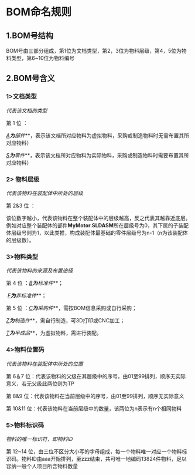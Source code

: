 # BOM命名规则

## 1.BOM号结构

BOM号由三部分组成，第1位为文档类型，第2，3位为物料层级，第4，5位为物料类型，第6~10位为物料编号

## 2.BOM号含义

### 1>文档类型

*代表该文档的类型*

第 1 位 ：

​	**<u>A</u>**为***部件***，表示该文档所对应物料为虚拟物料，采购或制造物料时无需布置其所对应物料）

​	**<u>S</u>**为***零件***，表示该文档所对应物料为实际物料，采购或制造物料时需要布置其所对应物料）

### 2> 物料层级

*代表该物料在装配体中所处的层级*

第 2&3 位 ：

​	该位数字越小，代表该物料在整个装配体中的层级越高，反之代表其越靠近底层。例如对应整个装配体的部件**MyMotor.SLDASM**所在层级号为0，其下属的子装配体层级号则为1，以此类推，构成装配体最基础的零件层级号为n-1（n为该装配体的层级数）。

### 3>物料类型

*代表该物料的来源及布置途径*

第 4 位  ：**<u>B</u>**为***标准件***；

​		  **<u>F</u>**为***非标准件***；

第 5 位  ：**<u>C</u>**为***采购件***，需按BOM信息采购或自行采购；

​		  **<u>Z</u>**为***制造件***，需自行制造，可3D打印或CNC加工；

​		  **<u>T</u>**为***半成品***，为虚拟物料，需进行装配。		

### 4>物料位置码

*代表该物料在装配体中所处的位置*

第  6＆7    位：代表该物料的父级在其层级中的序号，由01至99排列，顺序无实际意义，若无父级此两位则为TP

第  8&9     位：代表该物料在当前层级中的序号，由01至99排列，顺序无实际意义

第 10&11 位：代表该物料在当前层级中的数量，该两位为n表示有n个相同物料

### 5>物料标识码

*物料的唯一标识符，即物料ID*

第 12~14 位，由三位不区分大小写的字母组成，每一个物料唯一对应一个物料标识码。物料ID由aaa开始排列，至zzz结束，共可唯一地编码13824件物料，足以容纳一般个人项目所含物料数量